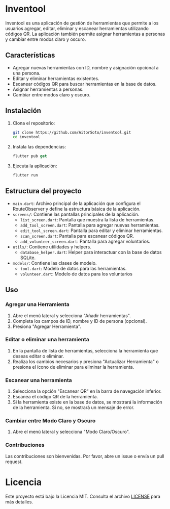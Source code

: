 # Inventool

Inventool es una aplicación de gestión de herramientas que permite a los usuarios agregar, editar, eliminar y escanear herramientas utilizando códigos QR. La aplicación también permite asignar herramientas a personas y cambiar entre modos claro y oscuro.

## Características

- Agregar nuevas herramientas con ID, nombre y asignación opcional a una persona.
- Editar y eliminar herramientas existentes.
- Escanear códigos QR para buscar herramientas en la base de datos.
- Asignar herramientas a personas.
- Cambiar entre modos claro y oscuro.

## Instalación

1. Clona el repositorio:

   ```bash
   git clone https://github.com/AitorSoto/inventool.git
   cd inventool
   ```

2. Instala las dependencias:

   ```dart
   flutter pub get
   ```

3. Ejecuta la aplicación:
   ```dart
   flutter run
   ```

## Estructura del proyecto

- `main.dart`: Archivo principal de la aplicación que configura el RouteObserver y define la estructura básica de la aplicación.
- `screens/`: Contiene las pantallas principales de la aplicación.
  - `list_screen.dart`: Pantalla que muestra la lista de herramientas.
  - `add_tool_screen.dart`: Pantalla para agregar nuevas herramientas.
  - `edit_tool_screen.dart`: Pantalla para editar y eliminar herramientas.
  - `scan_screen.dart`: Pantalla para escanear códigos QR.
  - `add_volunteer_screen.dart`: Pantalla para agregar voluntarios.
- `utils/`: Contiene utilidades y helpers.
  - `database_helper.dart`: Helper para interactuar con la base de datos SQLite.
- `models/`: Contiene las clases de modelo.
  - `tool.dart`: Modelo de datos para las herramientas.
  - `volunteer.dart`: Modelo de datos para los voluntarios

## Uso

### Agregar una Herramienta

1. Abre el menú lateral y selecciona "Añadir herramientas".
2. Completa los campos de ID, nombre y ID de persona (opcional).
3. Presiona "Agregar Herramienta".

### Editar o eliminar una herramienta

1. En la pantalla de lista de herramientas, selecciona la herramienta que deseas editar o eliminar.
2. Realiza los cambios necesarios y presiona "Actualizar Herramienta" o presiona el ícono de eliminar para eliminar la herramienta.

### Escanear una herramienta

1. Selecciona la opción "Escanear QR" en la barra de navegación inferior.
2. Escanea el código QR de la herramienta.
3. Si la herramienta existe en la base de datos, se mostrará la información de la herramienta. Si no, se mostrará un mensaje de error.

### Cambiar entre Modo Claro y Oscuro

1. Abre el menú lateral y selecciona "Modo Claro/Oscuro".

### Contribuciones

Las contribuciones son bienvenidas. Por favor, abre un issue o envía un pull request.

# Licencia

Este proyecto está bajo la Licencia MIT. Consulta el archivo [LICENSE](LICENSE) para más detalles.

